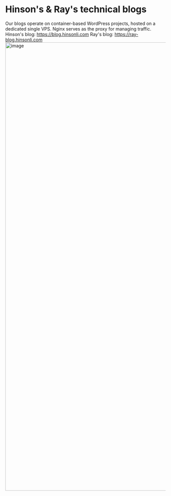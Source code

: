 # Hinson's & Ray's technical blogs
Our blogs operate on container-based WordPress projects, hosted on a dedicated single VPS. Nginx serves as the proxy for managing traffic.
<br>
Hinson's blog: https://blog.hinsonli.com
Ray's blog: https://ray-blog.hinsonli.com
<img width="1410" alt="image" src="https://github.com/hihinsonli/blogs/assets/134122199/dafcdde7-517a-42d7-b1ef-293b193ab49c">

